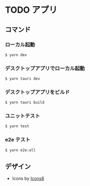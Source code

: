 # TODO アプリ

## コマンド

### ローカル起動

```bash
$ yarn dev
```

### デスクトップアプリでローカル起動

```bash
$ yarn tauri dev
```

### デスクトップアプリをビルド

```bash
$ yarn tauri build
```

### ユニットテスト

```bash
$ yarn test
```

### e2e テスト

```bash
$ yarn e2e:all
```

## デザイン

- Icons by [Icons8](https://icons8.jp/)
